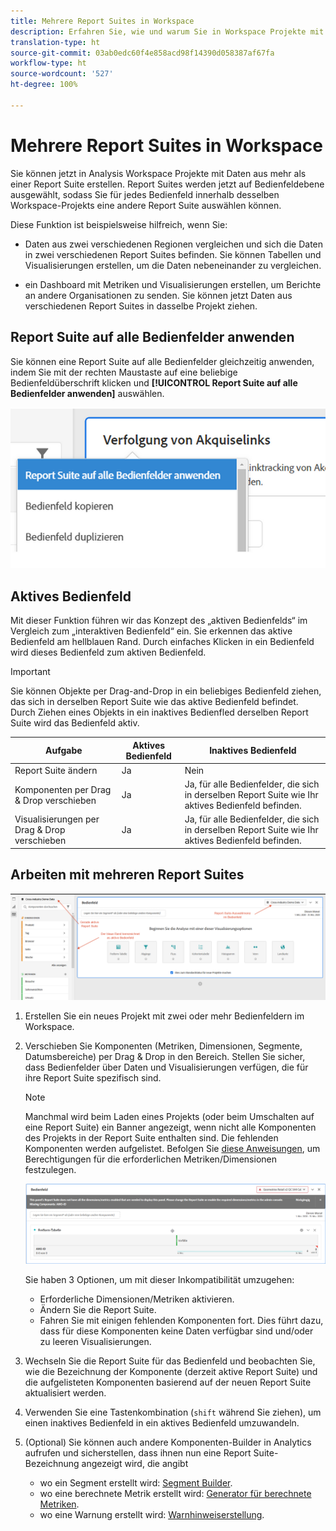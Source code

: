 ```yaml
---
title: Mehrere Report Suites in Workspace
description: Erfahren Sie, wie und warum Sie in Workspace Projekte mit mehreren Report Suites erstellen
translation-type: ht
source-git-commit: 03ab0edc60f4e858acd98f14390d058387af67fa
workflow-type: ht
source-wordcount: '527'
ht-degree: 100%

---
```



# Mehrere Report Suites in Workspace

Sie können jetzt in Analysis Workspace Projekte mit Daten aus mehr als einer Report Suite erstellen. Report Suites werden jetzt auf Bedienfeldebene ausgewählt, sodass Sie für jedes Bedienfeld innerhalb desselben Workspace-Projekts eine andere Report Suite auswählen können.

Diese Funktion ist beispielsweise hilfreich, wenn Sie:

* Daten aus zwei verschiedenen Regionen vergleichen und sich die Daten in zwei verschiedenen Report Suites befinden. Sie können Tabellen und Visualisierungen erstellen, um die Daten nebeneinander zu vergleichen.

* ein Dashboard mit Metriken und Visualisierungen erstellen, um Berichte an andere Organisationen zu senden. Sie können jetzt Daten aus verschiedenen Report Suites in dasselbe Projekt ziehen.

## Report Suite auf alle Bedienfelder anwenden

Sie können eine Report Suite auf alle Bedienfelder gleichzeitig anwenden, indem Sie mit der rechten Maustaste auf eine beliebige Bedienfeldüberschrift klicken und **[!UICONTROL Report Suite auf alle Bedienfelder anwenden]** auswählen.

![](assets/apply-rs-all-panels.png)

## Aktives Bedienfeld

Mit dieser Funktion führen wir das Konzept des „aktiven Bedienfelds“ im Vergleich zum „interaktiven Bedienfeld“ ein. Sie erkennen das aktive Bedienfeld am hellblauen Rand. Durch einfaches Klicken in ein Bedienfeld wird dieses Bedienfeld zum aktiven Bedienfeld.

>[!IMPORTANT]
>Sie können Objekte per Drag-and-Drop in ein beliebiges Bedienfeld ziehen, das sich in derselben Report Suite wie das aktive Bedienfeld befindet. Durch Ziehen eines Objekts in ein inaktives Bedienfled derselben Report Suite wird das Bedienfeld aktiv.

| Aufgabe | Aktives Bedienfeld | Inaktives Bedienfeld |
|---|---|---|
| Report Suite ändern | Ja | Nein |
| Komponenten per Drag &amp; Drop verschieben | Ja | Ja, für alle Bedienfelder, die sich in derselben Report Suite wie Ihr aktives Bedienfeld befinden. |
| Visualisierungen per Drag &amp; Drop verschieben | Ja | Ja, für alle Bedienfelder, die sich in derselben Report Suite wie Ihr aktives Bedienfeld befinden. |

## Arbeiten mit mehreren Report Suites

![](assets/mrs-ui.png)

1. Erstellen Sie ein neues Projekt mit zwei oder mehr Bedienfeldern im Workspace.

1. Verschieben Sie Komponenten (Metriken, Dimensionen, Segmente, Datumsbereiche) per Drag &amp; Drop in den Bereich. Stellen Sie sicher, dass Bedienfelder über Daten und Visualisierungen verfügen, die für ihre Report Suite spezifisch sind.


   >[!NOTE]
   >Manchmal wird beim Laden eines Projekts (oder beim Umschalten auf eine Report Suite) ein Banner angezeigt, wenn nicht alle Komponenten des Projekts in der Report Suite enthalten sind. Die fehlenden Komponenten werden aufgelistet. Befolgen Sie [diese Anweisungen](/help/admin/admin-console/permissions/product-profile.md), um Berechtigungen für die erforderlichen Metriken/Dimensionen festzulegen.

   ![](assets/incompat-rs.png)

   Sie haben 3 Optionen, um mit dieser Inkompatibilität umzugehen:
   * Erforderliche Dimensionen/Metriken aktivieren.
   * Ändern Sie die Report Suite.
   * Fahren Sie mit einigen fehlenden Komponenten fort. Dies führt dazu, dass für diese Komponenten keine Daten verfügbar sind und/oder zu leeren Visualisierungen.

1. Wechseln Sie die Report Suite für das Bedienfeld und beobachten Sie, wie die Bezeichnung der Komponente (derzeit aktive Report Suite) und die aufgelisteten Komponenten basierend auf der neuen Report Suite aktualisiert werden.

1. Verwenden Sie eine Tastenkombination (`shift` während Sie ziehen), um einen inaktives Bedienfeld in ein aktives Bedienfeld umzuwandeln.

1. (Optional) Sie können auch andere Komponenten-Builder in Analytics aufrufen und sicherstellen, dass ihnen nun eine Report Suite-Bezeichnung angezeigt wird, die angibt

   * wo ein Segment erstellt wird: [Segment Builder](https://docs.adobe.com/content/help/de-DE/analytics/components/segmentation/segmentation-workflow/seg-build.html).
   * wo eine berechnete Metrik erstellt wird: [Generator für berechnete Metriken](https://docs.adobe.com/content/help/de-DE/analytics/components/calculated-metrics/calcmetric-workflow/cm-build-metrics.html).
   * wo eine Warnung erstellt wird: [Warnhinweiserstellung](https://docs.adobe.com/content/help/de-DE/analytics/components/alerts/alert-builder.html).
